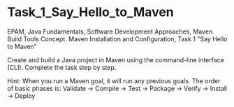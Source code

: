 # Task_1_Say_Hello_to_Maven
EPAM, Java Fundamentals,  Software Development Approaches, Maven. Build Tools Concept. Maven Installation and Configuration, Task 1 "Say Hello to Maven"

Create and build a Java project in Maven using the command-line interface (CLI).
Complete the task step by step.

Hint: When you run a Maven goal, it will run any previous goals.
The order of basic phases is: Validate -> Compile -> Test -> Package -> Verify -> Install -> Deploy
